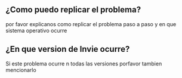 ## ¿Como puedo replicar el problema?
por favor explicanos como replicar el problema paso a paso y en que sistema operativo ocurre
## ¿En que version de Invie ocurre?
Si este problema ocurre n todas las versiones porfavor tambien mencionarlo
